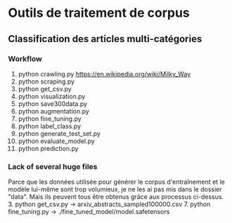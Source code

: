 # Outils de traitement de corpus
## Classification des articles multi-catégories
### Workflow
1. python crawling.py https://en.wikipedia.org/wiki/Milky_Way
2. python scraping.py
3. python get_csv.py
4. python visualization.py
5. python save300data.py
6. python augmentation.py
7. python fine_tuning.py
8. python label_class.py
9. python generate_test_set.py
10. python evaluate_model.py
11. python prediction.py

### Lack of several huge files
Parce que les données utilisée pour générer le corpus d'entraînement et le modèle lui-même sont trop volumieux, je ne les ai pas mis dans le dossier "data". Mais ils peuvent tous être obtenus grâce aux processus ci-dessus.
3. python get_csv.py -> arxiv_abstracts_sampled100000.csv
7. python fine_tuning.py -> ./fine_tuned_model/model.safetensors
